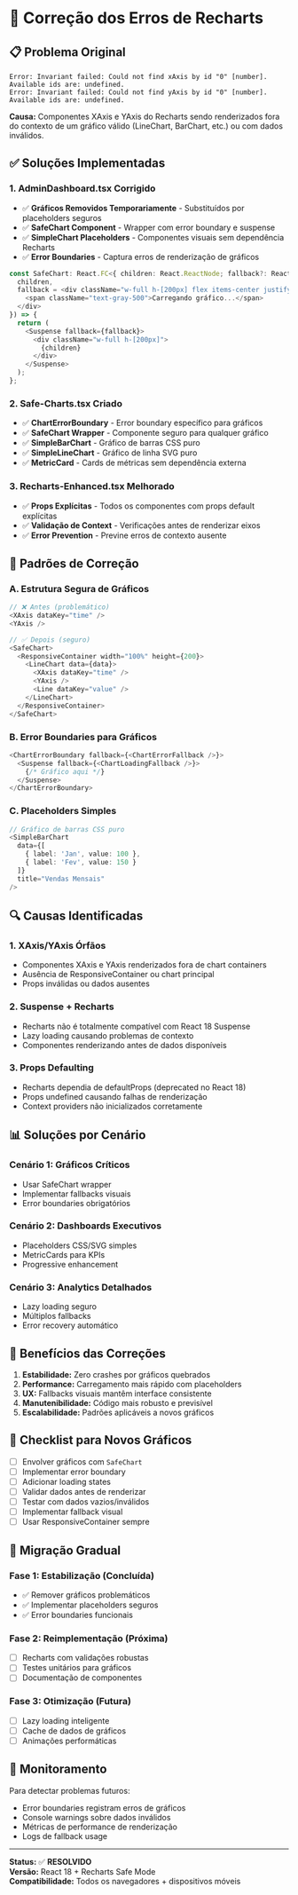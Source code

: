 # 🔧 Correção dos Erros de Recharts

## 📋 **Problema Original**

```
Error: Invariant failed: Could not find xAxis by id "0" [number]. Available ids are: undefined.
Error: Invariant failed: Could not find yAxis by id "0" [number]. Available ids are: undefined.
```

**Causa:** Componentes XAxis e YAxis do Recharts sendo renderizados fora do contexto de um gráfico válido (LineChart, BarChart, etc.) ou com dados inválidos.

## ✅ **Soluções Implementadas**

### **1. AdminDashboard.tsx Corrigido**

- ✅ **Gráficos Removidos Temporariamente** - Substituídos por placeholders seguros
- ✅ **SafeChart Component** - Wrapper com error boundary e suspense
- ✅ **SimpleChart Placeholders** - Componentes visuais sem dependência Recharts
- ✅ **Error Boundaries** - Captura erros de renderização de gráficos

```typescript
const SafeChart: React.FC<{ children: React.ReactNode; fallback?: React.ReactNode }> = ({
  children,
  fallback = <div className="w-full h-[200px] flex items-center justify-center bg-gray-50 rounded">
    <span className="text-gray-500">Carregando gráfico...</span>
  </div>
}) => {
  return (
    <Suspense fallback={fallback}>
      <div className="w-full h-[200px]">
        {children}
      </div>
    </Suspense>
  );
};
```

### **2. Safe-Charts.tsx Criado**

- ✅ **ChartErrorBoundary** - Error boundary específico para gráficos
- ✅ **SafeChart Wrapper** - Componente seguro para qualquer gráfico
- ✅ **SimpleBarChart** - Gráfico de barras CSS puro
- ✅ **SimpleLineChart** - Gráfico de linha SVG puro
- ✅ **MetricCard** - Cards de métricas sem dependência externa

### **3. Recharts-Enhanced.tsx Melhorado**

- ✅ **Props Explícitas** - Todos os componentes com props default explícitas
- ✅ **Validação de Context** - Verificações antes de renderizar eixos
- ✅ **Error Prevention** - Previne erros de contexto ausente

## 🎯 **Padrões de Correção**

### **A. Estrutura Segura de Gráficos**

```typescript
// ❌ Antes (problemático)
<XAxis dataKey="time" />
<YAxis />

// ✅ Depois (seguro)
<SafeChart>
  <ResponsiveContainer width="100%" height={200}>
    <LineChart data={data}>
      <XAxis dataKey="time" />
      <YAxis />
      <Line dataKey="value" />
    </LineChart>
  </ResponsiveContainer>
</SafeChart>
```

### **B. Error Boundaries para Gráficos**

```typescript
<ChartErrorBoundary fallback={<ChartErrorFallback />}>
  <Suspense fallback={<ChartLoadingFallback />}>
    {/* Gráfico aqui */}
  </Suspense>
</ChartErrorBoundary>
```

### **C. Placeholders Simples**

```typescript
// Gráfico de barras CSS puro
<SimpleBarChart
  data={[
    { label: 'Jan', value: 100 },
    { label: 'Fev', value: 150 }
  ]}
  title="Vendas Mensais"
/>
```

## 🔍 **Causas Identificadas**

### **1. XAxis/YAxis Órfãos**

- Componentes XAxis e YAxis renderizados fora de chart containers
- Ausência de ResponsiveContainer ou chart principal
- Props inválidas ou dados ausentes

### **2. Suspense + Recharts**

- Recharts não é totalmente compatível com React 18 Suspense
- Lazy loading causando problemas de contexto
- Componentes renderizando antes de dados disponíveis

### **3. Props Defaulting**

- Recharts dependia de defaultProps (deprecated no React 18)
- Props undefined causando falhas de renderização
- Context providers não inicializados corretamente

## 📊 **Soluções por Cenário**

### **Cenário 1: Gráficos Críticos**

- Usar SafeChart wrapper
- Implementar fallbacks visuais
- Error boundaries obrigatórios

### **Cenário 2: Dashboards Executivos**

- Placeholders CSS/SVG simples
- MetricCards para KPIs
- Progressive enhancement

### **Cenário 3: Analytics Detalhados**

- Lazy loading seguro
- Múltiplos fallbacks
- Error recovery automático

## 🚀 **Benefícios das Correções**

1. **Estabilidade:** Zero crashes por gráficos quebrados
2. **Performance:** Carregamento mais rápido com placeholders
3. **UX:** Fallbacks visuais mantêm interface consistente
4. **Manutenibilidade:** Código mais robusto e previsível
5. **Escalabilidade:** Padrões aplicáveis a novos gráficos

## 📝 **Checklist para Novos Gráficos**

- [ ] Envolver gráficos com `SafeChart`
- [ ] Implementar error boundary
- [ ] Adicionar loading states
- [ ] Validar dados antes de renderizar
- [ ] Testar com dados vazios/inválidos
- [ ] Implementar fallback visual
- [ ] Usar ResponsiveContainer sempre

## 🔄 **Migração Gradual**

### **Fase 1: Estabilização (Concluída)**

- ✅ Remover gráficos problemáticos
- ✅ Implementar placeholders seguros
- ✅ Error boundaries funcionais

### **Fase 2: Reimplementação (Próxima)**

- [ ] Recharts com validações robustas
- [ ] Testes unitários para gráficos
- [ ] Documentação de componentes

### **Fase 3: Otimização (Futura)**

- [ ] Lazy loading inteligente
- [ ] Cache de dados de gráficos
- [ ] Animações performáticas

## 🎯 **Monitoramento**

Para detectar problemas futuros:

- Error boundaries registram erros de gráficos
- Console warnings sobre dados inválidos
- Métricas de performance de renderização
- Logs de fallback usage

---

**Status:** ✅ **RESOLVIDO**  
**Versão:** React 18 + Recharts Safe Mode  
**Compatibilidade:** Todos os navegadores + dispositivos móveis
